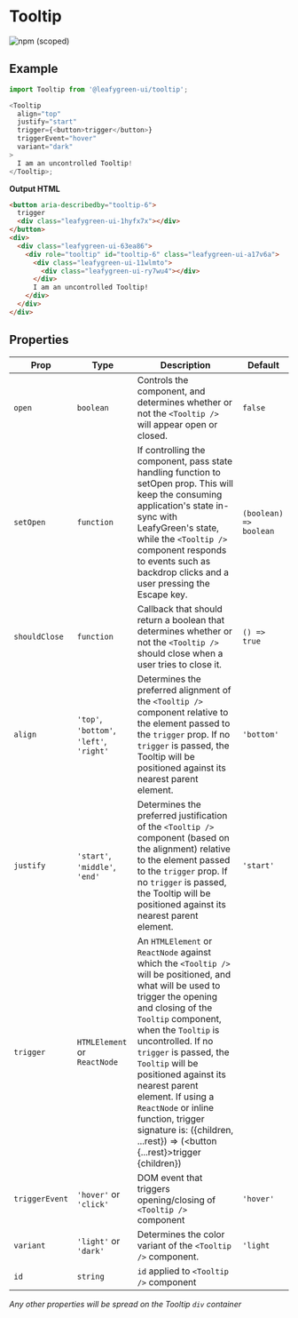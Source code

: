 # Tooltip

![npm (scoped)](https://img.shields.io/npm/v/@leafygreen-ui/tooltip.svg)

## Example

```js
import Tooltip from '@leafygreen-ui/tooltip';

<Tooltip
  align="top"
  justify="start"
  trigger={<button>trigger</button>}
  triggerEvent="hover"
  variant="dark"
>
  I am an uncontrolled Tooltip!
</Tooltip>;
```

**Output HTML**

```html
<button aria-describedby="tooltip-6">
  trigger
  <div class="leafygreen-ui-1hyfx7x"></div>
</button>
<div>
  <div class="leafygreen-ui-63ea86">
    <div role="tooltip" id="tooltip-6" class="leafygreen-ui-a17v6a">
      <div class="leafygreen-ui-11wlmto">
        <div class="leafygreen-ui-ry7wu4"></div>
      </div>
      I am an uncontrolled Tooltip!
    </div>
  </div>
</div>
```

## Properties

| Prop           | Type                                     | Description                                                                                                                                                                                                                                                                                                                                                                                                                                            | Default                |
| -------------- | ---------------------------------------- | ------------------------------------------------------------------------------------------------------------------------------------------------------------------------------------------------------------------------------------------------------------------------------------------------------------------------------------------------------------------------------------------------------------------------------------------------------ | ---------------------- |
| `open`         | `boolean`                                | Controls the component, and determines whether or not the `<Tooltip />` will appear open or closed.                                                                                                                                                                                                                                                                                                                                                    | `false`                |
| `setOpen`      | `function`                               | If controlling the component, pass state handling function to setOpen prop. This will keep the consuming application's state in-sync with LeafyGreen's state, while the `<Tooltip />` component responds to events such as backdrop clicks and a user pressing the Escape key.                                                                                                                                                                         | `(boolean) => boolean` |
| `shouldClose`  | `function`                               | Callback that should return a boolean that determines whether or not the `<Tooltip />` should close when a user tries to close it.                                                                                                                                                                                                                                                                                                                     | `() => true`           |
| `align`        | `'top'`, `'bottom'`, `'left'`, `'right'` | Determines the preferred alignment of the `<Tooltip />` component relative to the element passed to the `trigger` prop. If no `trigger` is passed, the Tooltip will be positioned against its nearest parent element.                                                                                                                                                                                                                                  | `'bottom'`             |
| `justify`      | `'start'`, `'middle'`, `'end'`           | Determines the preferred justification of the `<Tooltip />` component (based on the alignment) relative to the element passed to the `trigger` prop. If no `trigger` is passed, the Tooltip will be positioned against its nearest parent element.                                                                                                                                                                                                     | `'start'`              |
| `trigger`      | `HTMLElement` or `ReactNode`             | An `HTMLElement` or `ReactNode` against which the `<Tooltip />` will be positioned, and what will be used to trigger the opening and closing of the `Tooltip` component, when the `Tooltip` is uncontrolled. If no `trigger` is passed, the `Tooltip` will be positioned against its nearest parent element. If using a `ReactNode` or inline function, trigger signature is: ({children, ...rest}) => (<button {...rest}>trigger {children}</button>) |                        |
| `triggerEvent` | `'hover'` or `'click'`                   | DOM event that triggers opening/closing of `<Tooltip />` component                                                                                                                                                                                                                                                                                                                                                                                     | `'hover'`              |
| `variant`      | `'light'` or `'dark'`                    | Determines the color variant of the `<Tooltip />` component.                                                                                                                                                                                                                                                                                                                                                                                           | `'light`               |
| `id`           | `string`                                 | `id` applied to `<Tooltip />` component                                                                                                                                                                                                                                                                                                                                                                                                                |

_Any other properties will be spread on the Tooltip `div` container_

